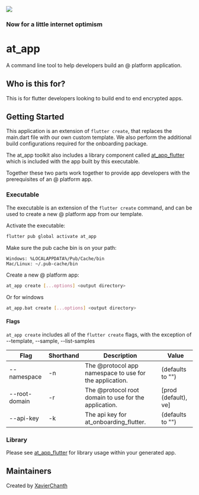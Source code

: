 <img src="https://atsign.dev/assets/img/@dev.png?sanitize=true">

### Now for a little internet optimism

# at_app

A command line tool to help developers build an @ platform application.

## Who is this for?

This is for flutter developers looking to build end to end encrypted apps.

## Getting Started

This application is an extension of `flutter create`, that replaces the main.dart file with our own custom template. We also perform the additional build configurations required for the onboarding package.

The at_app toolkit also includes a library component called [at_app_flutter](https://pub.dev/packages/at_app_flutter) which is included with the app built by this executable.

Together these two parts work together to provide app developers with the prerequisites of an @ platform app.

### Executable

The executable is an extension of the `flutter create` command, and can be used to create a new @ platform app from our template.

Activate the executable:

```sh
flutter pub global activate at_app
```

Make sure the pub cache bin is on your path:

```
Windows: %LOCALAPPDATA%/Pub/Cache/bin
Mac/Linux: ~/.pub-cache/bin
```

Create a new @ platform app:

```sh
at_app create [...options] <output directory>
```

Or for windows

```sh
at_app.bat create [...options] <output directory>
```

#### Flags

`at_app create` includes all of the `flutter create` flags, with the exception of --template, --sample, --list-samples

| Flag          | Shorthand | Description                                             | Value                |
| ------------- | --------- | ------------------------------------------------------- | -------------------- |
| --namespace   | -n        | The @protocol app namespace to use for the application. | (defaults to "")     |
| --root-domain | -r        | The @protocol root domain to use for the application.   | [prod (default), ve] |
| --api-key     | -k        | The api key for at_onboarding_flutter.                  | (defaults to "")     |

### Library

Please see [at_app_flutter](https://pub.dev/packages/at_app_flutter) for library usage within your generated app.

## Maintainers

Created by [XavierChanth](https://github.com/xavierchanth)
